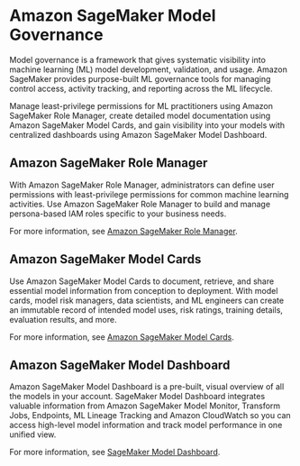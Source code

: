 # Amazon SageMaker Model Governance<a name="governance"></a>

Model governance is a framework that gives systematic visibility into machine learning \(ML\) model development, validation, and usage\. Amazon SageMaker provides purpose\-built ML governance tools for managing control access, activity tracking, and reporting across the ML lifecycle\.

Manage least\-privilege permissions for ML practitioners using Amazon SageMaker Role Manager, create detailed model documentation using Amazon SageMaker Model Cards, and gain visibility into your models with centralized dashboards using Amazon SageMaker Model Dashboard\.

## Amazon SageMaker Role Manager<a name="governance-role-manager"></a>

With Amazon SageMaker Role Manager, administrators can define user permissions with least\-privilege permissions for common machine learning activities\. Use Amazon SageMaker Role Manager to build and manage persona\-based IAM roles specific to your business needs\.

For more information, see [Amazon SageMaker Role Manager](role-manager.md)\.

## Amazon SageMaker Model Cards<a name="governance-model-cards"></a>

Use Amazon SageMaker Model Cards to document, retrieve, and share essential model information from conception to deployment\. With model cards, model risk managers, data scientists, and ML engineers can create an immutable record of intended model uses, risk ratings, training details, evaluation results, and more\.

For more information, see [Amazon SageMaker Model Cards](model-cards.md)\.

## Amazon SageMaker Model Dashboard<a name="governance-model-dashboard"></a>

Amazon SageMaker Model Dashboard is a pre\-built, visual overview of all the models in your account\. SageMaker Model Dashboard integrates valuable information from Amazon SageMaker Model Monitor, Transform Jobs, Endpoints, ML Lineage Tracking and Amazon CloudWatch so you can access high\-level model information and track model performance in one unified view\.

For more information, see [SageMaker Model Dashboard](model-dashboard.md)\.